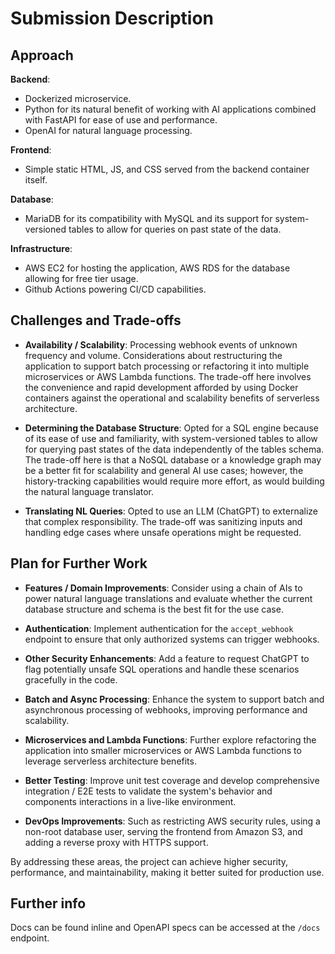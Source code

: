 # Submission Description

## Approach

**Backend**:

- Dockerized microservice.
- Python for its natural benefit of working with AI applications combined with FastAPI for ease of use and performance.
- OpenAI for natural language processing.

**Frontend**:

- Simple static HTML, JS, and CSS served from the backend container itself.

**Database**:

- MariaDB for its compatibility with MySQL and its support for system-versioned tables to allow for queries on past state of the data.

**Infrastructure**:

- AWS EC2 for hosting the application, AWS RDS for the database allowing for free tier usage.
- Github Actions powering CI/CD capabilities.

## Challenges and Trade-offs

- **Availability / Scalability**: Processing webhook events of unknown frequency and volume. Considerations about restructuring the application to support batch processing or refactoring it into multiple microservices or AWS Lambda functions. The trade-off here involves the convenience and rapid development afforded by using Docker containers against the operational and scalability benefits of serverless architecture.

- **Determining the Database Structure**: Opted for a SQL engine because of its ease of use and familiarity, with system-versioned tables to allow for querying past states of the data independently of the tables schema. The trade-off here is that a NoSQL database or a knowledge graph may be a better fit for scalability and general AI use cases; however, the history-tracking capabilities would require more effort, as would building the natural language translator.

- **Translating NL Queries**: Opted to use an LLM (ChatGPT) to externalize that complex responsibility. The trade-off was sanitizing inputs and handling edge cases where unsafe operations might be requested.

## Plan for Further Work

- **Features / Domain Improvements**: Consider using a chain of AIs to power natural language translations and evaluate whether the current database structure and schema is the best fit for the use case.
  
- **Authentication**: Implement authentication for the `accept_webhook` endpoint to ensure that only authorized systems can trigger webhooks.
  
- **Other Security Enhancements**: Add a feature to request ChatGPT to flag potentially unsafe SQL operations and handle these scenarios gracefully in the code.
  
- **Batch and Async Processing**: Enhance the system to support batch and asynchronous processing of webhooks, improving performance and scalability.
  
- **Microservices and Lambda Functions**: Further explore refactoring the application into smaller microservices or AWS Lambda functions to leverage serverless architecture benefits.
  
- **Better Testing**: Improve unit test coverage and develop comprehensive integration / E2E tests to validate the system's behavior and components interactions in a live-like environment.
  
- **DevOps Improvements**: Such as restricting AWS security rules, using a non-root database user, serving the frontend from Amazon S3, and adding a reverse proxy with HTTPS support.

By addressing these areas, the project can achieve higher security, performance, and maintainability, making it better suited for production use.

## Further info

Docs can be found inline and OpenAPI specs can be accessed at the `/docs` endpoint.
